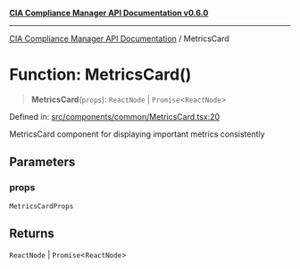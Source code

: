 [**CIA Compliance Manager API Documentation v0.6.0**](../README.md)

***

[CIA Compliance Manager API Documentation](../globals.md) / MetricsCard

# Function: MetricsCard()

> **MetricsCard**(`props`): `ReactNode` \| `Promise`\<`ReactNode`\>

Defined in: [src/components/common/MetricsCard.tsx:20](https://github.com/Hack23/cia-compliance-manager/blob/main/src/components/common/MetricsCard.tsx#L20)

MetricsCard component for displaying important metrics consistently

## Parameters

### props

`MetricsCardProps`

## Returns

`ReactNode` \| `Promise`\<`ReactNode`\>

